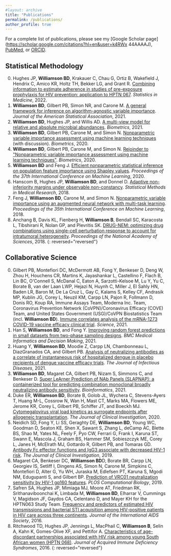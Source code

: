 ```yaml
---
#layout: archive
title: "Publications"
permalink: /publications/
author_profile: true
---
```


For a complete list of publications, please see my [Google Scholar page](https://scholar.google.com/citations?hl=en&user=k4RWx 44AAAAJ), [PubMed](https://www.ncbi.nlm.nih.gov/myncbi/brian.williamson.1/bibliography/public/), or [ORCID](https://orcid.org/0000-0002-7024-548X).

Statistical Methodology
------
0. Hughes JP, **Williamson BD**, Krakauer C, Chau G, Ortiz B, Wakefield J, Hendrix C, Amico KR, Holtz TH, Bekker LG, and Grant R. [Combining information to estimate adherence in studies of pre-exposure prophylaxis for HIV prevention: application to HPTN 067](https://pubmed.ncbi.nlm.nih.gov/35080038/). _Statistics in Medicine_, 2022.
1. **Williamson BD**, Gilbert PB, Simon NR, and Carone M. [A general framework for inference on algorithm-agnostic variable importance](https://doi.org/10.1080/01621459.2021.2003200). _Journal of the American Statistical Association_, 2021.
2. **Williamson BD**, Hughes JP, and Willis AD. [A multi-view model for relative and absolute microbial abundances](https://doi.org/10.1111/biom.13503). _Biometrics_, 2021.
3. **Williamson BD**, Gilbert PB, Carone M, and Simon N. [Nonparametric variable importance assessment using machine learning techniques](https://doi.org/10.1111/biom.13392) (with discussion). _Biometrics_, 2020.
4. **Williamson BD**, Gilbert PB, Carone M, and Simon N. [Rejoinder to "Nonparametric variable importance assessment using machine learning techniques"](https://doi.org/10.1111/biom.13389). _Biometrics_, 2020.
5. **Williamson BD** and Feng J. [Efficient nonparametric statistical inference on population feature importance using Shapley values](http://proceedings.mlr.press/v119/williamson20a.html). _Proceedings of the 37th International Conference on Machine Learning_, 2020.
6. Hanscom B, Hughes JP, **Williamson BD**, and Donnel D. [Adaptive non-inferiority margins under observable non-constancy](https://doi.org/10.1177/0962280218801134). _Statistical Methods in Medical Research_, 2018.
7. Feng J, **Williamson BD**, Carone M, and Simon N. [Nonparametric variable importance using an augmented neural network with multi-task learning](http://proceedings.mlr.press/v80/feng18a.html). _Proceedings of the 35th International Conference on Machine Learning_, 2018.
8. Anchang B, Davis KL, Fienberg H, **Williamson B**, Bendall SC, Karacosta L, Tibshirani R, Nolan GP, and Plevritis SK. [DRUG-NEM: optimizing drug combinations using single-cell perturbation response to account for intratumoral heterogeneity](https://doi.org/10.1073/pnas.1711365115). _Proceedings of the National Academy of Sciences_, 2018.
{: reversed="reversed"}

Collaborative Science
------
0. Gilbert PB, Montefiori DC, McDermott AB, Fong Y, Benkeser D, Deng W, Zhou H, Houchens CR, Martins K, Jayashankar L, Castellino F, Flach B, Lin BC, O'Connell S, McDanal C, Eaton A, Sarzotti-Kelsoe M, Lu Y, Yu C, Borate B, van der Laan LWP, Hejazi N, Huynh C, Miller J, El Sahly HN, Baden LR, Baron M, De La Cruz L, Gay C, Kalams S, Kelley CF, Andrasik MP, Kublin JG, Corey L, Neuzil KM, Carpp LN, Pajon R, Follmann D, Donis RO, Koup RA, Immune Assays Team, Moderna Inc. Team, Coronavirus Prevention Network (CoVPN)/Coronavirus Efficacy (COVE) Team, and United States Government (USG)/CoVPN Biostatistics Team (incl. **Williamson BD**). [Immune correlates analysis of the mRNA-1273 COVID-19 vaccine efficacy clinical trial](https://doi.org/10.1126/science.abm3425). _Science_, 2021.
1. Han S, **Williamson BD**, and Fong Y. [Improving random forest predictions in small datasets from two-phase sampling designs](). _BMC Medical Informatics and Decision Making_, 2021.
2. Huang Y, **Williamson BD**, Moodie Z, Carpp LN, Chambonneau L, DiazGranados CA, and Gilbert PB. [Analysis of neutralizing antibodies as a correlate of instantaneous risk of hospitalized dengue in placebo recipients of dengue vaccine efficacy trials](https://doi.org/10.1093/infdis/jiab342). _The Journal of Infectious Diseases_, 2021.
3. **Williamson BD**, Magaret CA, Gilbert PB, Nizam S, Simmons C, and Benkeser D. [Super LeArner Prediction of NAb Panels (SLAPNAP): a containerized tool for predicting combination monoclonal broadly neutralizing antibody sensitivity](https://doi.org/10.1093/bioinformatics/btab398). _Bioinformatics_, 2021.
4. Duke ER, **Williamson BD**, Borate B, Golob JL, Wychera C, Stevens-Ayers T, Huang M-L, Cossrow N, Wan H, Mast CT, Marks MA, Flowers ME, Jerome KR, Corey L, Gilbert PB, Schiffer JT, and Boeckh MJ. [Cytomegalovirus viral load kinetics as surrogate endpoints after allogeneic transplantation](https://doi.org/10.1172/JCI133960). _The Journal of Clinical Investigation_, 2020.
5. Neidich SD, Fong Y, Li SS, Geraghty DE, **Williamson BD**, Young WC, Goodman D, Seaton KE, Shen X, Sawant S, Zhang L, deCamp AC, Blette BS, Shao M, Yates NL, Feely F, Pyo CW, Ferrari G, Frank I, Karuna ST, Swann E, Mascola J, Graham BS, Hammer SM, Sobieszczyk ME, Corey L, Janes H, McElrath MJ, Gottardo R, Gilbert PB, and Tomaras GD. [Antibody Fc effector functions and IgG3 associate with decreased HIV-1 risk](https://doi.org/10.1172/JCI126391). _The Journal of Clinical Investigation_, 2019.
6. Magaret CA, Benkeser DC, **Williamson BD**D, Borate BR, Carpp LN, Georgiev IS, Setliff I, Dingens AS, Simon N, Carone M, Simpkins C, Montefiori D, Alter G, Yu WH, Juraska M, Edlefsen PT, Karuna S, Mgodi NM, Edugupanti S, and Gilbert BP. [Prediction of VRC01 neutralization sensitivity by HIV-1 gp160 features](https://doi.org/10.1371/journal.pcbi.1006952). _PLOS Computational Biology_, 2019.
7. Safren SA, Hughes JP, Mimiaga MJ, Moore AT, Friedman RK, Srithanaviboonchai K, Limbada M, **Williamson BD**, Elharrar V, Cummings V, Magidson JF, Gaydos CA, Celentano D, and Mayer KH for the HPTN063 Study Team. [Frequency and predictors of estimated HIV transmissions and bacterial STI acquisition among HIV-positive patients in HIV care across three continents](https://doi.org/10.7448/IAS.19.1.21096). _Journal of the International AIDS Society_, 2016.
8. Ritchwood TD, Hughes JP, Jennings L, MacPhail C, **Williamson B**, Selin A, Kahn K, Gomes-Olive XF, and Pettifor A. [Characteristics of age-discordant partnerships associated with HIV risk among young South African women (HPTN 068)](https://doi.org/10.1097/QAI.0000000000000988). _Journal of Acquired Immune Deficiency Syndromes_, 2016.
{: reversed="reversed"}
